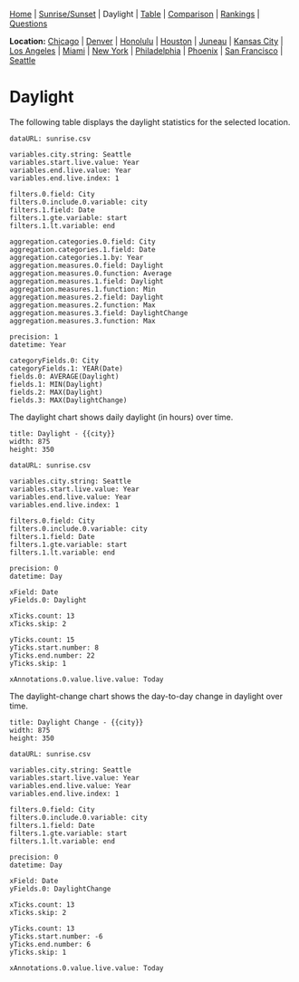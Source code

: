 [Home](#url=README.md) |
[Sunrise/Sunset](#url=sunrise.md) |
Daylight |
[Table](#url=daylight-table.md) |
[Comparison](#url=compare.md) |
[Rankings](#url=daylight-rank.md) |
[Questions](#url=questions.md)

**Location:**
[Chicago](#variables.city.string=Chicago) |
[Denver](#variables.city.string=Denver) |
[Honolulu](#variables.city.string=Honolulu) |
[Houston](#variables.city.string=Houston) |
[Juneau](#variables.city.string=Juneau) |
[Kansas City](#variables.city.string=Kansas%20City) |
[Los Angeles](#variables.city.string=Los%20Angeles) |
[Miami](#variables.city.string=Miami) |
[New York](#variables.city.string=New%20York) |
[Philadelphia](#variables.city.string=Philadelphia) |
[Phoenix](#variables.city.string=Phoenix) |
[San Francisco](#variables.city.string=San%20Francisco) |
[Seattle](#variables.city.string=Seattle)


# Daylight

The following table displays the daylight statistics for the selected location.

~~~ data-table
dataURL: sunrise.csv

variables.city.string: Seattle
variables.start.live.value: Year
variables.end.live.value: Year
variables.end.live.index: 1

filters.0.field: City
filters.0.include.0.variable: city
filters.1.field: Date
filters.1.gte.variable: start
filters.1.lt.variable: end

aggregation.categories.0.field: City
aggregation.categories.1.field: Date
aggregation.categories.1.by: Year
aggregation.measures.0.field: Daylight
aggregation.measures.0.function: Average
aggregation.measures.1.field: Daylight
aggregation.measures.1.function: Min
aggregation.measures.2.field: Daylight
aggregation.measures.2.function: Max
aggregation.measures.3.field: DaylightChange
aggregation.measures.3.function: Max

precision: 1
datetime: Year

categoryFields.0: City
categoryFields.1: YEAR(Date)
fields.0: AVERAGE(Daylight)
fields.1: MIN(Daylight)
fields.2: MAX(Daylight)
fields.3: MAX(DaylightChange)
~~~

The daylight chart shows daily daylight (in hours) over time.

~~~ line-chart
title: Daylight - {{city}}
width: 875
height: 350

dataURL: sunrise.csv

variables.city.string: Seattle
variables.start.live.value: Year
variables.end.live.value: Year
variables.end.live.index: 1

filters.0.field: City
filters.0.include.0.variable: city
filters.1.field: Date
filters.1.gte.variable: start
filters.1.lt.variable: end

precision: 0
datetime: Day

xField: Date
yFields.0: Daylight

xTicks.count: 13
xTicks.skip: 2

yTicks.count: 15
yTicks.start.number: 8
yTicks.end.number: 22
yTicks.skip: 1

xAnnotations.0.value.live.value: Today
~~~

The daylight-change chart shows the day-to-day change in daylight over time.

~~~ line-chart
title: Daylight Change - {{city}}
width: 875
height: 350

dataURL: sunrise.csv

variables.city.string: Seattle
variables.start.live.value: Year
variables.end.live.value: Year
variables.end.live.index: 1

filters.0.field: City
filters.0.include.0.variable: city
filters.1.field: Date
filters.1.gte.variable: start
filters.1.lt.variable: end

precision: 0
datetime: Day

xField: Date
yFields.0: DaylightChange

xTicks.count: 13
xTicks.skip: 2

yTicks.count: 13
yTicks.start.number: -6
yTicks.end.number: 6
yTicks.skip: 1

xAnnotations.0.value.live.value: Today
~~~
